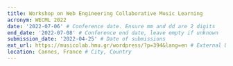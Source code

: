 ```yaml
---
title: Workshop on Web Engineering Collaborative Music Learning
acronym: WECML 2022
date: '2022-07-06' # Conference date. Ensure mm and dd are 2 digits
end_date: '2022-07-08' # Conference end date, leave empty if unknown
submission_date: '2022-04-25' # Date of submissions
ext_url: https://musicolab.hmu.gr/wordpress/?p=394&lang=en # External URL to conference website
location: Cannes, France # City, Country
---
```

